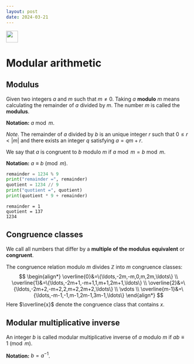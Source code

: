 ```yaml
---
layout: post
date: 2024-03-21
---
```


<td>
  <a target="_blank" href="https://colab.research.google.com/drive/1nWwQLzSBcx9umh-zOA3bvY2itj6_Wm1o?usp=sharing"><img src="https://upload.wikimedia.org/wikipedia/commons/thumb/d/d0/Google_Colaboratory_SVG_Logo.svg/320px-Google_Colaboratory_SVG_Logo.svg.png" height=32 /></a>
</td>

# Modular arithmetic

## Modulus

Given two integers $a$ and $m$ such that $m\ne 0$. Taking $a$ **modulo** $m$ means calculating the remainder of $a$ divided by $m$.  The number $m$ is called the **modulus**.

**Notation:** $a\bmod m$.

*Note.* The remainder of $a$ divided by $b$ is an unique integer $r$ such that $0\le r<|m|$ and there exists an integer $q$ satisfying $a=qm+r$.

We say that $a$ is congruent to $b$ modulo $m$ if $a\bmod m=b\bmod m$.

**Notation:** $a\equiv b\pmod m$.


```python
remainder = 1234 % 9
print("remainder =", remainder)
quotient = 1234 // 9
print("quotient =", quotient)
print(quotient * 9 + remainder)
```

    remainder = 1
    quotient = 137
    1234


## Congruence classes
We call all numbers that differ by a **multiple of the modulus** **equivalent** or **congruent**.

The congruence relation modulo $m$ divides $\mathbb{Z}$ into $m$ congruence classes:
$$
\begin{align*}
\overline{0}&=\{\ldots,-2m,-m,0,m,2m,\ldots\} \\
\overline{1}&=\{\ldots,-2m+1,-m+1,1,m+1,2m+1,\ldots\} \\
\overline{2}&=\{\ldots,-2m+2,-m+2,2,m+2,2m+2,\ldots\} \\
\vdots \\
\overline{m-1}&=\{\ldots,-m-1,-1,m-1,2m-1,3m-1,\ldots\}
\end{align*}
$$
Here $\overline{x}$ denote the congruence class that contains $x$.

## Modular multiplicative inverse
An integer $b$ is called modular multiplicative inverse of $a$ modulo $m$ if $ab\equiv 1\pmod m$.

**Notation:** $b=a^{-1}$.
